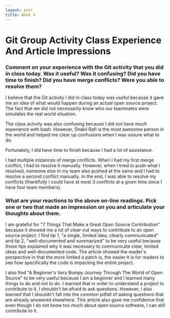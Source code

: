 ```yaml
---
layout: post
title: Week 4
---
```



# Git Group Activity Class Experience And Article Impressions

### Comment on your experience with the Git activity that you did in class today. Was it useful? Was it confusing? Did you have time to finish? Did you have merge conflicts? Were you able to resolve them?

I believe that the Git activity I did in class today was useful because it gave me an idea of what would happen during an actual open   source project. The fact that we did not necessarily know who our teammates were simulates the real world situation. 

The class activity was also confusing because I did not have much experience with bash. However, Shakil Rafi is the most awesome person in the world and helped me clear up confusions when I was unsure what to do.   

Fortunately, I did have time to finish because I had a lot of assistance.   

I had multiple instances of merge conflicts. When I had my first merge conflict, I had to resolve it manually. However, when I tried to push what I resolved, someone else in my team also pushed at the same and I had to resolve a second conflict manually. In the end, I was able to resolve my conflicts (thankfully I could have at most 3 conflicts at a given time since I have four team members). 

### What are your reactions to the above on-line readings. Pick one or two that made an impression on you and articulate your thoughts about them.

I am grateful for "7 Things That Make a Great Open Source Contribution" because it showed me a lot of clear-cut ways to contribute to an open source project. I find tip 1, "a single, limited idea, clearly communicated" and tip 2, "well-documented and summarized" to be very useful because those tips explained why it was necessary to communicate clear, limited ideas and well-documented code. The article showed the reader's perspective in that the more limited a patch is, the easier it is for readers to see how specifically the code is impacting the entire project. 

I also find "A Beginner's Very Bumpy Journey Through The World of Open Source" to be very useful because I am a beginner and I learned many things to do and not to do. I learned that in order to understand a project to contribute to it, I shouldn't be afraid to ask questions. However, I also learned that I shouldn't fall into the common pitfall of asking questions that are already answered elsewhere. This article also gave me confidence that even though I do not know too much about open source software, I can still contribute to it. 
